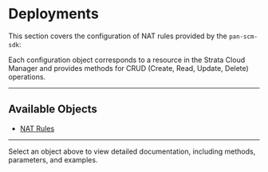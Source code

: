 # Deployments

This section covers the configuration of NAT rules provided by the `pan-scm-sdk`:

Each configuration object corresponds to a resource in the Strata Cloud Manager and provides methods for CRUD (Create,
Read, Update, Delete) operations.

---

## Available Objects

- [NAT Rules](nat_rules.md)

---

Select an object above to view detailed documentation, including methods, parameters, and examples.
